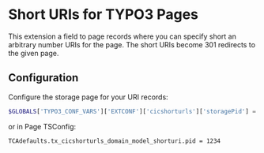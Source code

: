 # Short URIs for TYPO3 Pages

This extension a field to page records where you can specify short an arbitrary number URIs for the page. The short URIs
 become 301 redirects to the given page. 

## Configuration

Configure the storage page for your URI records:

```php
$GLOBALS['TYPO3_CONF_VARS']['EXTCONF']['cicshorturls']['storagePid'] = 1234;
```

or in Page TSConfig:

```typo3_typoscript
TCAdefaults.tx_cicshorturls_domain_model_shorturi.pid = 1234
```
